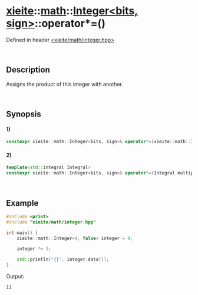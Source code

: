 # [xieite](../../../../../xieite.md)\:\:[math](../../../../../math.md)\:\:[Integer<bits, sign>](../../../../integer.md)\:\:operator*=\(\)
Defined in header [<xieite/math/integer.hpp>](../../../../../../../include/xieite/math/integer.hpp)

&nbsp;

## Description
Assigns the product of this integer with another.

&nbsp;

## Synopsis
#### 1)
```cpp
constexpr xieite::math::Integer<bits, sign>& operator*=(xieite::math::Integer<bits, sign> multiplicand) noexcept;
```
#### 2)
```cpp
template<std::integral Integral>
constexpr xieite::math::Integer<bits, sign>& operator*=(Integral multiplicand) noexcept;
```

&nbsp;

## Example
```cpp
#include <print>
#include "xieite/math/integer.hpp"

int main() {
    xieite::math::Integer<4, false> integer = 9;

    integer *= 3;

    std::println("{}", integer.data());
}
```
Output:
```
11
```
